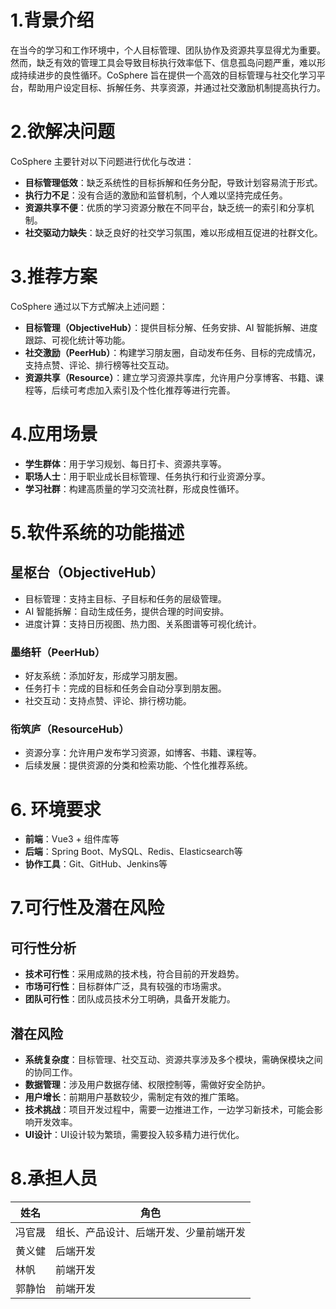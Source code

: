 # 1.背景介绍
    
在当今的学习和工作环境中，个人目标管理、团队协作及资源共享显得尤为重要。然而，缺乏有效的管理工具会导致目标执行效率低下、信息孤岛问题严重，难以形成持续进步的良性循环。CoSphere 旨在提供一个高效的目标管理与社交化学习平台，帮助用户设定目标、拆解任务、共享资源，并通过社交激励机制提高执行力。

# 2.欲解决问题

CoSphere 主要针对以下问题进行优化与改进：
- **目标管理低效**：缺乏系统性的目标拆解和任务分配，导致计划容易流于形式。
- **执行力不足**：没有合适的激励和监督机制，个人难以坚持完成任务。
- **资源共享不便**：优质的学习资源分散在不同平台，缺乏统一的索引和分享机制。
- **社交驱动力缺失**：缺乏良好的社交学习氛围，难以形成相互促进的社群文化。
    

# 3.推荐方案

CoSphere 通过以下方式解决上述问题：
- **目标管理（ObjectiveHub）**：提供目标分解、任务安排、AI 智能拆解、进度跟踪、可视化统计等功能。
- **社交激励（PeerHub）**：构建学习朋友圈，自动发布任务、目标的完成情况，支持点赞、评论、排行榜等社交互动。
- **资源共享（Resource）**：建立学习资源共享库，允许用户分享博客、书籍、课程等，后续可考虑加入索引及个性化推荐等进行完善。

# 4.应用场景

- **学生群体**：用于学习规划、每日打卡、资源共享等。
- **职场人士**：用于职业成长目标管理、任务执行和行业资源分享。
- **学习社群**：构建高质量的学习交流社群，形成良性循环。

# 5.软件系统的功能描述

## **星枢台（ObjectiveHub）**

- 目标管理：支持主目标、子目标和任务的层级管理。
- AI 智能拆解：自动生成任务，提供合理的时间安排。
- 进度计算：支持日历视图、热力图、关系图谱等可视化统计。

### **墨络轩（PeerHub）**

- 好友系统：添加好友，形成学习朋友圈。
- 任务打卡：完成的目标和任务会自动分享到朋友圈。
- 社交互动：支持点赞、评论、排行榜功能。
    
### **衔筑庐（ResourceHub）**

- 资源分享：允许用户发布学习资源，如博客、书籍、课程等。
- 后续发展：提供资源的分类和检索功能、个性化推荐系统。

# 6. 环境要求
    
- **前端**：Vue3 + 组件库等
- **后端**：Spring Boot、MySQL、Redis、Elasticsearch等
- **协作工具**：Git、GitHub、Jenkins等

# 7.可行性及潜在风险
    
## **可行性分析**
- **技术可行性**：采用成熟的技术栈，符合目前的开发趋势。
- **市场可行性**：目标群体广泛，具有较强的市场需求。
- **团队可行性**：团队成员技术分工明确，具备开发能力。
    
## **潜在风险**
- **系统复杂度**：目标管理、社交互动、资源共享涉及多个模块，需确保模块之间的协同工作。
- **数据管理**：涉及用户数据存储、权限控制等，需做好安全防护。
- **用户增长**：前期用户基数较少，需制定有效的推广策略。
- **技术挑战**：项目开发过程中，需要一边推进工作，一边学习新技术，可能会影响开发效率。
- **UI设计**：UI设计较为繁琐，需要投入较多精力进行优化。
    
# 8.承担人员
    

| 姓名  | 角色                  |
| --- | ------------------- |
| 冯官晟 | 组长、产品设计、后端开发、少量前端开发 |
| 黄义健 | 后端开发                |
| 林帆  | 前端开发                |
| 郭静怡 | 前端开发                |
